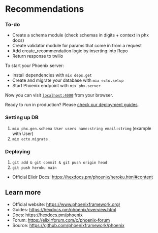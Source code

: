 # Recommendations

### To-do

- Create a schema module (check schemas in digits + context in phx docs)
- Create validator module for params that come in from a request
- Add create_recommendation logic by inserting into Repo
- Return response to twilio

To start your Phoenix server:

- Install dependencies with `mix deps.get`
- Create and migrate your database with `mix ecto.setup`
- Start Phoenix endpoint with `mix phx.server`

Now you can visit [`localhost:4000`](http://localhost:4000) from your browser.

Ready to run in production? Please [check our deployment guides](https://hexdocs.pm/phoenix/deployment.html).

### Setting up DB

1. `mix phx.gen.schema User users name:string email:string` (example with User)
2. `mix ecto.migrate`

### Deploying

1. `git add & git commit & git push origin head`
2. `git push heroku main`

- Official Elixir Docs: https://hexdocs.pm/phoenix/heroku.html#content

## Learn more

- Official website: https://www.phoenixframework.org/
- Guides: https://hexdocs.pm/phoenix/overview.html
- Docs: https://hexdocs.pm/phoenix
- Forum: https://elixirforum.com/c/phoenix-forum
- Source: https://github.com/phoenixframework/phoenix

